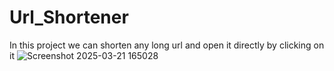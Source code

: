 # Url_Shortener
In this project we can shorten any long url  and open it directly by clicking on it 
![Screenshot 2025-03-21 165028](https://github.com/user-attachments/assets/3915ee70-74d7-43ba-87af-7f82640aed1b)

